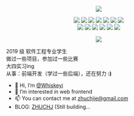 
<p align="center">
  <img src="https://readme-typing-svg.herokuapp.com?font=Fira+Code&pause=1000&color=000000&background=FFFFFF&vCenter=true&width=120&height=30&lines=%40Whiskeyi">
</p>

<div align="center">
  <img src="https://img.shields.io/badge/-JavaScript-f6da1c?style=flat&logo=javascript&logoColor=white">
  <img src="https://img.shields.io/badge/-React-00b4ce?style=flat&logo=react&logoColor=white">
  <img src="https://img.shields.io/badge/-TypeScript-2b6dbf?style=flat&logo=typescript&logoColor=white">
  <img src="https://img.shields.io/badge/-Vue-46b882?style=flat&logo=vue.js&logoColor=white">
  <img src="https://img.shields.io/badge/-Node.js-3C873A?style=flat&logo=Node.js&logoColor=white">
  <img src="https://img.shields.io/badge/Wechat_Miniprogram-09b955?style=flat&logo=wechat&logoColor=white">
  <img src="https://img.shields.io/badge/-Less-bf608e?style=flat&logo=less&logoColor=white">
</div>
<div align="center">
  <img src="https://img.shields.io/badge/-Git-ee462c?style=flat&logo=git&logoColor=white">
  <img src="https://img.shields.io/badge/-Nginx-408e43?style=flat&logo=nginx&logoColor=white">
  <img src="https://img.shields.io/badge/-Docker-218bea?style=flat&logo=docker&logoColor=white">
  <img src="https://img.shields.io/badge/-Github-black?style=flat&logo=github">
   <img src="https://img.shields.io/badge/-Webpack-%232C3A42?style=flat-square&logo=webpack">
   <img src="https://img.shields.io/badge/-ESLint-%234B32C3?style=flat-square&logo=eslint">
</div>
<p />

<p align="center">
  <img src="https://github-readme-stats.vercel.app/api?username=Whiskeyi&show_icons=true">
</p>

2019 级 软件工程专业学生<br />
做过一些项目，参加过一些比赛<br />
大四实习ing<br />
从事：前端开发（学过一些后端），还在努力  **:)**

- 👋 Hi, I’m [@Whiskeyi](https://github.com/Whiskeyi)
- 👀 I’m interested in web frontend
- 📫 You can contact me at [zhuchjie@gmail.com](mailto:zhuchjie@gmail.com)
- BLOG: [ZHUCHJ](https://zhuchj.com/) (Still building...


